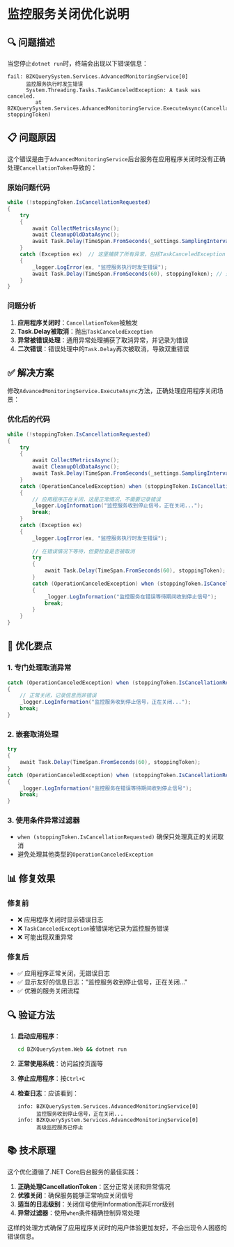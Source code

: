 # 监控服务关闭优化说明

## 🔍 问题描述

当您停止`dotnet run`时，终端会出现以下错误信息：

```
fail: BZKQuerySystem.Services.AdvancedMonitoringService[0]
      监控服务执行时发生错误
      System.Threading.Tasks.TaskCanceledException: A task was canceled.
         at BZKQuerySystem.Services.AdvancedMonitoringService.ExecuteAsync(CancellationToken stoppingToken)
```

## 📋 问题原因

这个错误是由于`AdvancedMonitoringService`后台服务在应用程序关闭时没有正确处理`CancellationToken`导致的：

### 原始问题代码

```csharp
while (!stoppingToken.IsCancellationRequested)
{
    try
    {
        await CollectMetricsAsync();
        await CleanupOldDataAsync();
        await Task.Delay(TimeSpan.FromSeconds(_settings.SamplingIntervalSeconds), stoppingToken);
    }
    catch (Exception ex)  // 这里捕获了所有异常，包括TaskCanceledException
    {
        _logger.LogError(ex, "监控服务执行时发生错误");
        await Task.Delay(TimeSpan.FromSeconds(60), stoppingToken); // 这里又会抛出TaskCanceledException
    }
}
```

### 问题分析

1. **应用程序关闭时**：`CancellationToken`被触发
2. **Task.Delay被取消**：抛出`TaskCanceledException`
3. **异常被错误处理**：通用异常处理捕获了取消异常，并记录为错误
4. **二次错误**：错误处理中的`Task.Delay`再次被取消，导致双重错误

## ✅ 解决方案

修改`AdvancedMonitoringService.ExecuteAsync`方法，正确处理应用程序关闭场景：

### 优化后的代码

```csharp
while (!stoppingToken.IsCancellationRequested)
{
    try
    {
        await CollectMetricsAsync();
        await CleanupOldDataAsync();
        await Task.Delay(TimeSpan.FromSeconds(_settings.SamplingIntervalSeconds), stoppingToken);
    }
    catch (OperationCanceledException) when (stoppingToken.IsCancellationRequested)
    {
        // 应用程序正在关闭，这是正常情况，不需要记录错误
        _logger.LogInformation("监控服务收到停止信号，正在关闭...");
        break;
    }
    catch (Exception ex)
    {
        _logger.LogError(ex, "监控服务执行时发生错误");
        
        // 在错误情况下等待，但要检查是否被取消
        try
        {
            await Task.Delay(TimeSpan.FromSeconds(60), stoppingToken);
        }
        catch (OperationCanceledException) when (stoppingToken.IsCancellationRequested)
        {
            _logger.LogInformation("监控服务在错误等待期间收到停止信号");
            break;
        }
    }
}
```

## 🎯 优化要点

### 1. **专门处理取消异常**

```csharp
catch (OperationCanceledException) when (stoppingToken.IsCancellationRequested)
{
    // 正常关闭，记录信息而非错误
    _logger.LogInformation("监控服务收到停止信号，正在关闭...");
    break;
}
```

### 2. **嵌套取消处理**

```csharp
try
{
    await Task.Delay(TimeSpan.FromSeconds(60), stoppingToken);
}
catch (OperationCanceledException) when (stoppingToken.IsCancellationRequested)
{
    _logger.LogInformation("监控服务在错误等待期间收到停止信号");
    break;
}
```

### 3. **使用条件异常过滤器**

- `when (stoppingToken.IsCancellationRequested)` 确保只处理真正的关闭取消
- 避免处理其他类型的`OperationCanceledException`

## 📊 修复效果

### 修复前

- ❌ 应用程序关闭时显示错误日志
- ❌ `TaskCanceledException`被错误地记录为监控服务错误
- ❌ 可能出现双重异常

### 修复后

- ✅ 应用程序正常关闭，无错误日志
- ✅ 显示友好的信息日志："监控服务收到停止信号，正在关闭..."
- ✅ 优雅的服务关闭流程

## 🔍 验证方法

1. **启动应用程序**：

   ```bash
   cd BZKQuerySystem.Web && dotnet run
   ```

2. **正常使用系统**：访问监控页面等

3. **停止应用程序**：按`Ctrl+C`

4. **检查日志**：应该看到：

   ```
   info: BZKQuerySystem.Services.AdvancedMonitoringService[0]
         监控服务收到停止信号，正在关闭...
   info: BZKQuerySystem.Services.AdvancedMonitoringService[0]
         高级监控服务已停止
   ```

## 📚 技术原理

这个优化遵循了.NET Core后台服务的最佳实践：

1. **正确处理CancellationToken**：区分正常关闭和异常情况
2. **优雅关闭**：确保服务能够正常响应关闭信号
3. **适当的日志级别**：关闭信号使用Information而非Error级别
4. **异常过滤器**：使用`when`条件精确控制异常处理

这样的处理方式确保了应用程序关闭时的用户体验更加友好，不会出现令人困惑的错误信息。
